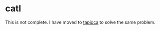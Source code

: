 # catl
This is not complete. I have moved to [tapioca](https://github.com/hfu/tapioca) to solve the same problem.
